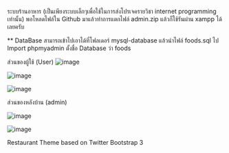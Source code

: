 ระบบร้านอาหาร (เป็นเพียงระบบเล็กๆเพื่อใช้ในการส่งโปรเจครายวิชา internet programming เท่านั้น)
พอโหลดไฟล์ใน Github มาแล้วทำการแตกไฟล์ admin.zip แล้วก็ใช้รันผ่าน xampp ได้เลยครับ

** DataBase สามารถเข้าไปเอาได้ที่โฟลเดอร์ mysql-database แล้วนำไฟล์ foods.sql ไป Import phpmyadmin ตั้งชื่อ Database ว่า foods 


ส่วนของผู้ใช้ (User) 
![image](https://user-images.githubusercontent.com/57448526/166742072-2b71b5de-ab99-4774-ab84-fd73510d9ff9.png)

![image](https://user-images.githubusercontent.com/57448526/166742282-3c5516d0-cde1-4b0c-9f13-a02d9245e348.png)

![image](https://user-images.githubusercontent.com/57448526/166742430-4511f7c6-b6a5-4267-a20c-285e183c3227.png)

ส่วนของหลังบ้าน (admin)

![image](https://user-images.githubusercontent.com/57448526/166742621-ff8c6a29-b8a7-451c-8fb8-b8b3c94b1256.png)

![image](https://user-images.githubusercontent.com/57448526/166742707-15cd35a1-93ce-4338-a5ad-fe2bfbe83174.png)


Restaurant Theme based on Twitter Bootstrap 3
